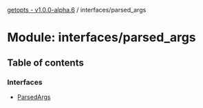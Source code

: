 [getopts - v1.0.0-alpha.6](../README.md) / interfaces/parsed_args

# Module: interfaces/parsed_args

## Table of contents

### Interfaces

- [ParsedArgs](../interfaces/interfaces_parsed_args.parsedargs.md)
